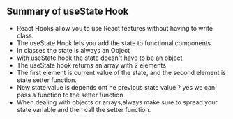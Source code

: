 ## Summary of useState Hook

* React Hooks allow you to use React features without having to write class.
* The useState Hook lets you add the state to functional components.
* In classes the state is always an Object
* with useState hook the state doesn't have to be an object
* The useState hook returns an array with 2 elements
* The first element is current value of the state, and the second element is state setter function.
* New state value is depends ont he previous state value ? yes we can pass a function to the setter function
* When dealing with objects or arrays,always make sure to spread your state variable and then call the setter function.
